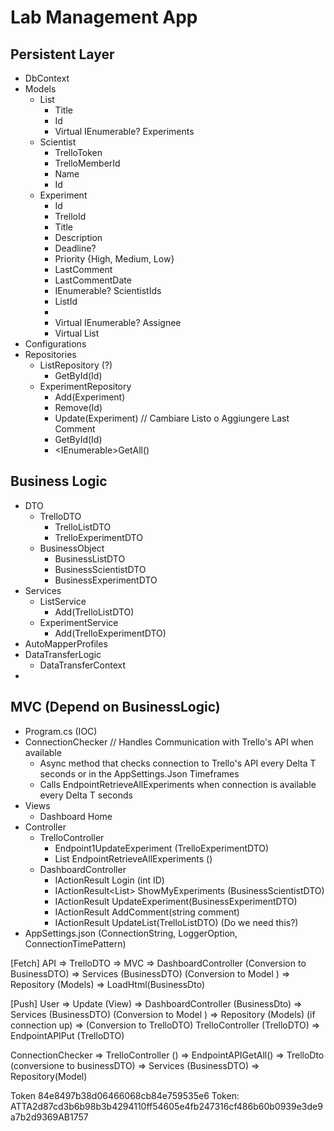 # Lab Management App

## Persistent Layer

- DbContext
- Models
  - List
    - Title
    - Id
    - Virtual IEnumerable<Experiment>? Experiments
  - Scientist
    - TrelloToken
    - TrelloMemberId
    - Name
    - Id
  - Experiment
    - Id
    - TrelloId
    - Title
    - Description
    - Deadline?
    - Priority {High, Medium, Low}
    - LastComment
    - LastCommentDate
    - IEnumerable<Int>? ScientistIds
    - ListId
    - 
    - Virtual IEnumerable<Scientist>? Assignee
    - Virtual <List> List
- Configurations
- Repositories
  - ListRepository (?)
    - <List>GetById(Id)
  - ExperimentRepository
    - <Experiment>Add(Experiment)
    - <Experiment>Remove(Id)
    - <Experiment>Update(Experiment) // Cambiare Listo o Aggiungere Last Comment
    - <Experiment>GetById(Id)
    - <IEnumerable<Experiment>>GetAll()
  
## Business Logic

- DTO
  - TrelloDTO
    - TrelloListDTO
    - TrelloExperimentDTO
  - BusinessObject
    - BusinessListDTO
    - BusinessScientistDTO
    - BusinessExperimentDTO
- Services
  - ListService
    - <TrelloListDTO>Add(TrelloListDTO)
  - ExperimentService
    - <TrelloExperimentDTO>Add(TrelloExperimentDTO)
- AutoMapperProfiles
- DataTransferLogic
  - DataTransferContext
- 
## MVC (Depend on BusinessLogic)

- Program.cs (IOC)
- ConnectionChecker // Handles Communication with Trello's API when available
  - Async method that checks connection to Trello's API every Delta T seconds or in the AppSettings.Json Timeframes
  - Calls EndpointRetrieveAllExperiments when connection is available every Delta T seconds
- Views
  - Dashboard Home
- Controller
  - TrelloController
    - Endpoint1UpdateExperiment (TrelloExperimentDTO) 
    - List<TrelloExperimentDTO> EndpointRetrieveAllExperiments ()
  - DashboardController
    - IActionResult<BusinessScientistDTO> Login (int ID)
    - IActionResult<List<BusinessExperimentDTO>> ShowMyExperiments (BusinessScientistDTO)
    - IActionResult<BusinessExperimentDTO> UpdateExperiment(BusinessExperimentDTO)
    - IActionResult<BusinessExperimentDTO> AddComment(string comment)
    - IActionResult<BusinessListDTO> UpdateList(TrelloListDTO) (Do we need this?)
- AppSettings.json (ConnectionString, LoggerOption, ConnectionTimePattern)


[Fetch]
API => TrelloDTO => MVC => DashboardController (Conversion to BusinessDTO) => Services (BusinessDTO) (Conversion to Model ) => Repository (Models)
                        => LoadHtml(BusinessDto)

[Push]
User => Update (View) => DashboardController (BusinessDto) => Services (BusinessDTO) (Conversion to Model ) => Repository (Models)
                                        (if connection up) => (Conversion to TrelloDTO) TrelloController (TrelloDTO) => EndpointAPIPut (TrelloDTO)

ConnectionChecker => TrelloController () => EndpointAPIGetAll() => TrelloDto (conversione to businessDTO) => Services (BusinessDTO) => Repository(Model)

Token 
    84e8497b38d06466068cb84e759535e6
Token:
    ATTA2d87cd3b6b98b3b4294110ff54605e4fb247316cf486b60b0939e3de9a7b2d9369AB1757